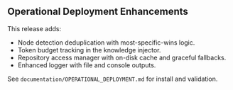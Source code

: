 ## Operational Deployment Enhancements

This release adds:
- Node detection deduplication with most-specific-wins logic.
- Token budget tracking in the knowledge injector.
- Repository access manager with on-disk cache and graceful fallbacks.
- Enhanced logger with file and console outputs.

See `documentation/OPERATIONAL_DEPLOYMENT.md` for install and validation.
